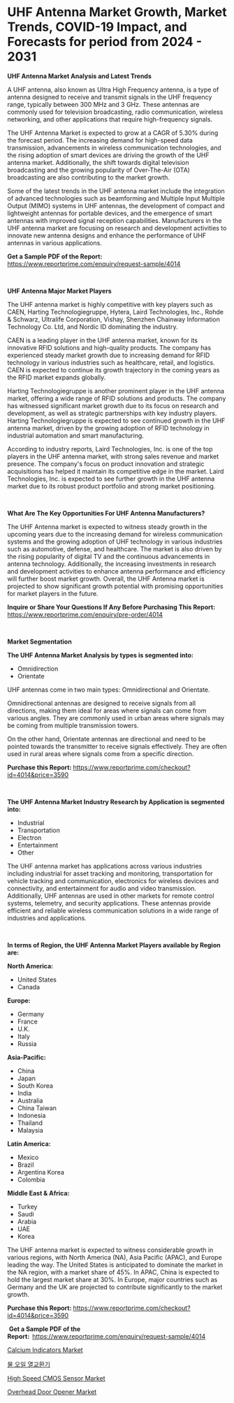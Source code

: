 <p><h1>UHF Antenna Market Growth, Market Trends, COVID-19 Impact, and Forecasts for period from 2024 - 2031</h1></p><p><strong>UHF Antenna Market Analysis and Latest Trends</strong></p>
<p><p>A UHF antenna, also known as Ultra High Frequency antenna, is a type of antenna designed to receive and transmit signals in the UHF frequency range, typically between 300 MHz and 3 GHz. These antennas are commonly used for television broadcasting, radio communication, wireless networking, and other applications that require high-frequency signals.</p><p>The UHF Antenna Market is expected to grow at a CAGR of 5.30% during the forecast period. The increasing demand for high-speed data transmission, advancements in wireless communication technologies, and the rising adoption of smart devices are driving the growth of the UHF antenna market. Additionally, the shift towards digital television broadcasting and the growing popularity of Over-The-Air (OTA) broadcasting are also contributing to the market growth.</p><p>Some of the latest trends in the UHF antenna market include the integration of advanced technologies such as beamforming and Multiple Input Multiple Output (MIMO) systems in UHF antennas, the development of compact and lightweight antennas for portable devices, and the emergence of smart antennas with improved signal reception capabilities. Manufacturers in the UHF antenna market are focusing on research and development activities to innovate new antenna designs and enhance the performance of UHF antennas in various applications.</p></p>
<p><strong>Get a Sample PDF of the Report:&nbsp;</strong> <a href="https://www.reportprime.com/enquiry/request-sample/4014">https://www.reportprime.com/enquiry/request-sample/4014</a></p>
<p>&nbsp;</p>
<p><strong>UHF Antenna Major Market Players</strong></p>
<p><p>The UHF antenna market is highly competitive with key players such as CAEN, Harting Technologiegruppe, Hytera, Laird Technologies, Inc., Rohde & Schwarz, Ultralife Corporation, Vishay, Shenzhen Chainway Information Technology Co. Ltd, and Nordic ID dominating the industry.</p><p>CAEN is a leading player in the UHF antenna market, known for its innovative RFID solutions and high-quality products. The company has experienced steady market growth due to increasing demand for RFID technology in various industries such as healthcare, retail, and logistics. CAEN is expected to continue its growth trajectory in the coming years as the RFID market expands globally.</p><p>Harting Technologiegruppe is another prominent player in the UHF antenna market, offering a wide range of RFID solutions and products. The company has witnessed significant market growth due to its focus on research and development, as well as strategic partnerships with key industry players. Harting Technologiegruppe is expected to see continued growth in the UHF antenna market, driven by the growing adoption of RFID technology in industrial automation and smart manufacturing.</p><p>According to industry reports, Laird Technologies, Inc. is one of the top players in the UHF antenna market, with strong sales revenue and market presence. The company's focus on product innovation and strategic acquisitions has helped it maintain its competitive edge in the market. Laird Technologies, Inc. is expected to see further growth in the UHF antenna market due to its robust product portfolio and strong market positioning.</p></p>
<p>&nbsp;</p>
<p><strong>What Are The Key Opportunities For UHF Antenna Manufacturers?</strong></p>
<p><p>The UHF Antenna market is expected to witness steady growth in the upcoming years due to the increasing demand for wireless communication systems and the growing adoption of UHF technology in various industries such as automotive, defense, and healthcare. The market is also driven by the rising popularity of digital TV and the continuous advancements in antenna technology. Additionally, the increasing investments in research and development activities to enhance antenna performance and efficiency will further boost market growth. Overall, the UHF Antenna market is projected to show significant growth potential with promising opportunities for market players in the future.</p></p>
<p><strong>Inquire or Share Your Questions If Any Before Purchasing This Report:</strong> <a href="https://www.reportprime.com/enquiry/pre-order/4014">https://www.reportprime.com/enquiry/pre-order/4014</a></p>
<p>&nbsp;</p>
<p><strong>Market Segmentation</strong></p>
<p><strong>The UHF Antenna Market Analysis by types is segmented into:</strong></p>
<p><ul><li>Omnidirection</li><li>Orientate</li></ul></p>
<p><p>UHF antennas come in two main types: Omnidirectional and Orientate. </p><p>Omnidirectional antennas are designed to receive signals from all directions, making them ideal for areas where signals can come from various angles. They are commonly used in urban areas where signals may be coming from multiple transmission towers.</p><p>On the other hand, Orientate antennas are directional and need to be pointed towards the transmitter to receive signals effectively. They are often used in rural areas where signals come from a specific direction.</p></p>
<p><strong>Purchase this Report:&nbsp;</strong><a href="https://www.reportprime.com/checkout?id=4014&price=3590">https://www.reportprime.com/checkout?id=4014&price=3590</a></p>
<p>&nbsp;</p>
<p><strong>The UHF Antenna Market Industry Research by Application is segmented into:</strong></p>
<p><ul><li>Industrial</li><li>Transportation</li><li>Electron</li><li>Entertainment</li><li>Other</li></ul></p>
<p><p>The UHF antenna market has applications across various industries including industrial for asset tracking and monitoring, transportation for vehicle tracking and communication, electronics for wireless devices and connectivity, and entertainment for audio and video transmission. Additionally, UHF antennas are used in other markets for remote control systems, telemetry, and security applications. These antennas provide efficient and reliable wireless communication solutions in a wide range of industries and applications.</p></p>
<p>&nbsp;</p>
<p><strong>In terms of Region, the UHF Antenna Market Players available by Region are:</strong></p>
<p>
    <p> <strong> North America: </strong>
        <ul>
            <li>United States</li>
            <li>Canada</li>
        </ul>
        </p> 
    <p> <strong> Europe: </strong>
        <ul>
            <li>Germany</li>
            <li>France</li>
            <li>U.K.</li>
            <li>Italy</li>
            <li>Russia</li>
        </ul>
        </p> 
    <p> <strong> Asia-Pacific: </strong>
        <ul>
            <li>China</li>
            <li>Japan</li>
            <li>South Korea</li>
            <li>India</li>
            <li>Australia</li>
            <li>China Taiwan</li>
            <li>Indonesia</li>
            <li>Thailand</li>
            <li>Malaysia</li>
        </ul>
        </p> 
    <p> <strong> Latin America: </strong>
        <ul>
            <li>Mexico</li>
            <li>Brazil</li>
            <li>Argentina Korea</li>
            <li>Colombia</li>
        </ul>
        </p> 
    <p> <strong> Middle East & Africa: </strong>
        <ul>
            <li>Turkey</li>
            <li>Saudi</li>
            <li>Arabia</li>
            <li>UAE</li>
            <li>Korea</li>
        </ul>
    </p>
    </p>
<p><p>The UHF antenna market is expected to witness considerable growth in various regions, with North America (NA), Asia Pacific (APAC), and Europe leading the way. The United States is anticipated to dominate the market in the NA region, with a market share of 45%. In APAC, China is expected to hold the largest market share at 30%. In Europe, major countries such as Germany and the UK are projected to contribute significantly to the market growth.</p></p>
<p><strong>Purchase this Report: </strong><a href="https://www.reportprime.com/checkout?id=4014&price=3590">https://www.reportprime.com/checkout?id=4014&price=3590</a></p>
<p>&nbsp;<strong>Get a Sample PDF of the Report:&nbsp;&nbsp;</strong><a href="https://www.reportprime.com/enquiry/request-sample/4014">https://www.reportprime.com/enquiry/request-sample/4014</a></p>
<p><strong></strong></p>
<p><p><a href="https://cedar-agate-3da.notion.site/Calcium-Indicators-Market-Centers-on-Aspects-such-as-Market-Growth-Market-Share-Market-Opportunity-d67f3ce306dc4d5888c8e30e345755d8">Calcium Indicators Market</a></p><p><a href="https://github.com/rsg307664904/Market-Research-Report-List-1/blob/main/933966213881.md">물 오일 열교환기</a></p><p><a href="https://github.com/AKSHATREPORTPRIME/Market-Research-Report-List-4/blob/main/high-speed-cmos-sensor-market.md">High Speed CMOS Sensor Market</a></p><p><a href="https://view.publitas.com/reportprime-1/overhead-door-opener-market-size-and-growth-market-segmentation-regional-and-country-breakdowns-and-market-trends-for-period-from-2024-2031/">Overhead Door Opener Market</a></p></p>